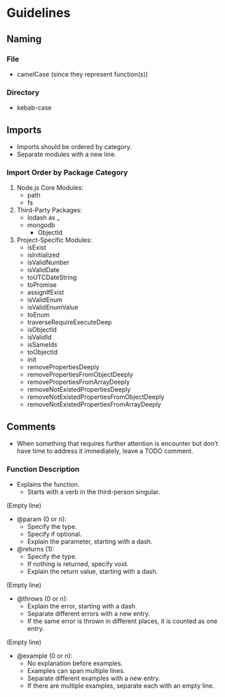 # Guidelines

## Naming

### File

* camelCase (since they represent function(s))

### Directory

* kebab-case

## Imports

* Imports should be ordered by category.
* Separate modules with a new line.

### Import Order by Package Category

1. Node.js Core Modules:
    * path
    * fs
2. Third-Party Packages:
    * lodash as _
    * mongodb
        * ObjectId
3. Project-Specific Modules:
    * isExist
    * isInitialized
    * isValidNumber
    * isValidDate
    * toUTCDateString
    * toPromise
    * assignIfExist
    * isValidEnum
    * isValidEnumValue
    * toEnum
    * traverseRequireExecuteDeep
    * isObjectId
    * isValidId
    * isSameIds
    * toObjectId
    * init
    * removePropertiesDeeply
    * removePropertiesFromObjectDeeply
    * removePropertiesFromArrayDeeply
    * removeNotExistedPropertiesDeeply
    * removeNotExistedPropertiesFromObjectDeeply
    * removeNotExistedPropertiesFromArrayDeeply

## Comments

* When something that requires further attention is encounter but don’t have time to address it immediately, leave a TODO comment.

### Function Description

* Explains the function.
    * Starts with a verb in the third-person singular.

(Empty line)

* @param (0 or n):
    * Specify the type.
    * Specify if optional.
    * Explain the parameter, starting with a dash.
* @returns (1):
    * Specify the type.
    * If nothing is returned, specify void.
    * Explain the return value, starting with a dash.

(Empty line)

* @throws (0 or n):
    * Explain the error, starting with a dash.
    * Separate different errors with a new entry.
    * If the same error is thrown in different places, it is counted as one entry.

(Empty line)

* @example (0 or n):
    * No explanation before examples.
    * Examples can span multiple lines.
    * Separate different examples with a new entry.
    * If there are multiple examples, separate each with an empty line.
